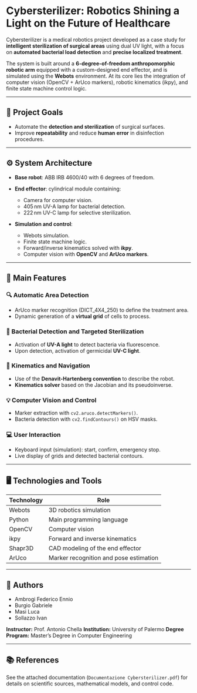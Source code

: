# Cybersterilizer: Robotics Shining a Light on the Future of Healthcare

Cybersterilizer is a medical robotics project developed as a case study for **intelligent sterilization of surgical areas** using dual UV light, with a focus on **automated bacterial load detection** and **precise localized treatment**.

The system is built around a **6-degree-of-freedom anthropomorphic robotic arm** equipped with a custom-designed end effector, and is simulated using the **Webots** environment. At its core lies the integration of computer vision (OpenCV + ArUco markers), robotic kinematics (ikpy), and finite state machine control logic.

---

## 🔬 Project Goals

* Automate the **detection and sterilization** of surgical surfaces.
* Improve **repeatability** and reduce **human error** in disinfection procedures.

---

## ⚙️ System Architecture

* **Base robot**: ABB IRB 4600/40 with 6 degrees of freedom.

* **End effector**: cylindrical module containing:

  * Camera for computer vision.
  * 405 nm UV-A lamp for bacterial detection.
  * 222 nm UV-C lamp for selective sterilization.

* **Simulation and control**:

  * Webots simulation.
  * Finite state machine logic.
  * Forward/inverse kinematics solved with **ikpy**.
  * Computer vision with **OpenCV** and **ArUco markers**.

---

## 🧠 Main Features

### 🔍 Automatic Area Detection

* ArUco marker recognition (DICT\_4X4\_250) to define the treatment area.
* Dynamic generation of a **virtual grid** of cells to process.

### 🧬 Bacterial Detection and Targeted Sterilization

* Activation of **UV-A light** to detect bacteria via fluorescence.
* Upon detection, activation of germicidal **UV-C light**.

### 🧩 Kinematics and Navigation

* Use of the **Denavit-Hartenberg convention** to describe the robot.
* **Kinematics solver** based on the Jacobian and its pseudoinverse.

### 💡 Computer Vision and Control

* Marker extraction with `cv2.aruco.detectMarkers()`.
* Bacteria detection with `cv2.findContours()` on HSV masks.

### 💻 User Interaction

* Keyboard input (simulation): start, confirm, emergency stop.
* Live display of grids and detected bacterial contours.

---

## 🖥️ Technologies and Tools

| Technology | Role                                   |
| ---------- | -------------------------------------- |
| Webots     | 3D robotics simulation                 |
| Python     | Main programming language              |
| OpenCV     | Computer vision                        |
| ikpy       | Forward and inverse kinematics         |
| Shapr3D    | CAD modeling of the end effector       |
| ArUco      | Marker recognition and pose estimation |

---

## 📎 Authors

* Ambrogi Federico Ennio
* Burgio Gabriele
* Masi Luca
* Sollazzo Ivan

**Instructor:** Prof. Antonio Chella
**Institution:** University of Palermo
**Degree Program:** Master’s Degree in Computer Engineering

---

## 📚 References

See the attached documentation (`Documentazione Cybersterilizer.pdf`) for details on scientific sources, mathematical models, and control code.
